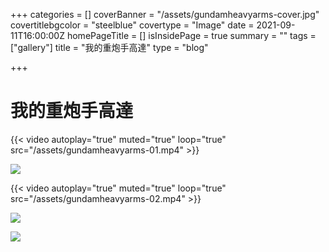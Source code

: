 +++
categories = []
coverBanner = "/assets/gundamheavyarms-cover.jpg"
covertitlebgcolor = "steelblue"
covertype = "Image"
date = 2021-09-11T16:00:00Z
homePageTitle = []
isInsidePage = true
summary = ""
tags = ["gallery"]
title = "我的重炮手高達"
type = "blog"

+++
# 我的重炮手高達

{{< video autoplay="true" muted="true" loop="true" src="/assets/gundamheavyarms-01.mp4" >}}

![](/assets/gundamheavyarms-01.jpg)

{{< video autoplay="true" muted="true" loop="true" src="/assets/gundamheavyarms-02.mp4" >}}

![](/assets/gundamheavyarms-02.jpg)

![](/assets/gundamheavyarms-03.jpg)
